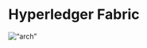 # Hyperledger Fabric 


<img width=“964” alt=“arch” src=“https://github.com/IMagwaI/Hyperledger-Fabric-Health--Network/blob/main/images/paper.png”>
